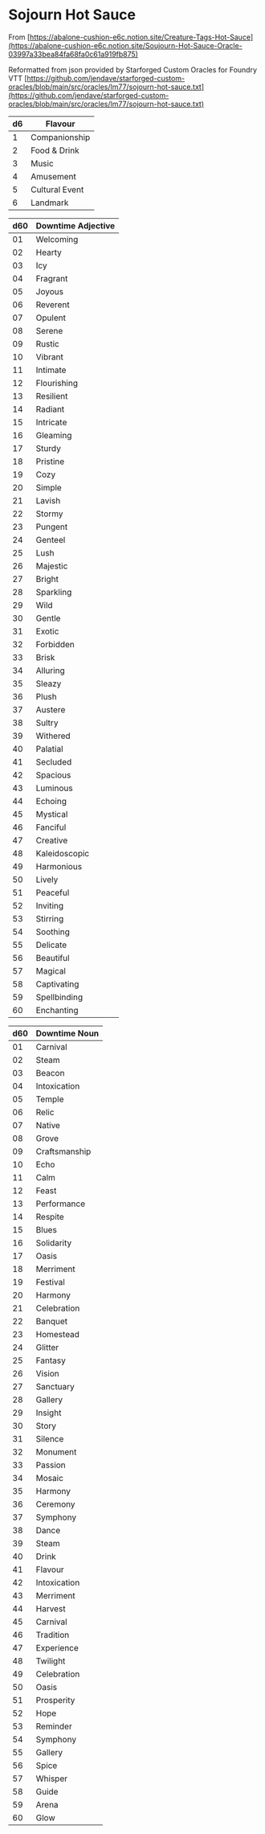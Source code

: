 # Sojourn Hot Sauce

From [https://abalone-cushion-e6c.notion.site/Creature-Tags-Hot-Sauce](https://abalone-cushion-e6c.notion.site/Soujourn-Hot-Sauce-Oracle-03997a33bea84fa68fa0c61a919fb875)

Reformatted from json provided by Starforged Custom Oracles for Foundry VTT [https://github.com/jendave/starforged-custom-oracles/blob/main/src/oracles/lm77/sojourn-hot-sauce.txt](https://github.com/jendave/starforged-custom-oracles/blob/main/src/oracles/lm77/sojourn-hot-sauce.txt)

| d6 | Flavour |
| --- | --- |
| 1	| Companionship |
| 2	| Food & Drink |
| 3	| Music |
| 4	| Amusement |
| 5	| Cultural Event |
| 6	| Landmark |

| d60 | Downtime Adjective |
| --- | --- |
| 01 | Welcoming |
| 02 | Hearty |
| 03 | Icy |
| 04 | Fragrant |
| 05 | Joyous |
| 06 | Reverent |
| 07 | Opulent |
| 08 | Serene |
| 09 | Rustic |
| 10 | Vibrant|
| 11 | Intimate|
| 12 | Flourishing|
| 13 | Resilient|
| 14 | Radiant|
| 15 | Intricate|
| 16 | Gleaming|
| 17 | Sturdy|
| 18 | Pristine|
| 19 | Cozy|
| 20 | Simple |
| 21 | Lavish |
| 22 | Stormy |
| 23 | Pungent |
| 24 | Genteel |
| 25 | Lush |
| 26 | Majestic |
| 27 | Bright |
| 28 | Sparkling |
| 29 | Wild |
| 30 | Gentle |
| 31 | Exotic |
| 32 | Forbidden |
| 33 | Brisk |
| 34 | Alluring |
| 35 | Sleazy |
| 36 | Plush |
| 37 | Austere |
| 38 | Sultry |
| 39 | Withered |
| 40 | Palatial |
| 41 | Secluded |
| 42 | Spacious |
| 43 | Luminous |
| 44 | Echoing |
| 45 | Mystical |
| 46 | Fanciful |
| 47 | Creative |
| 48 | Kaleidoscopic |
| 49 | Harmonious |
| 50 | Lively |
| 51 | Peaceful |
| 52 | Inviting |
| 53 | Stirring |
| 54 | Soothing |
| 55 | Delicate |
| 56 | Beautiful |
| 57 | Magical |
| 58 | Captivating |
| 59 | Spellbinding |
| 60 | Enchanting |

| d60 | Downtime Noun |
| --- | --- |
| 01 | Carnival |
| 02 | Steam |
| 03 | Beacon |
| 04 | Intoxication |
| 05 | Temple |
| 06 | Relic |
| 07 | Native |
| 08 | Grove |
| 09 | Craftsmanship |
| 10 | Echo |
| 11 | Calm |
| 12 | Feast |
| 13 | Performance |
| 14 | Respite |
| 15 | Blues |
| 16 | Solidarity |
| 17 | Oasis |
| 18 | Merriment |
| 19 | Festival |
| 20 | Harmony |
| 21 | Celebration |
| 22 | Banquet |
| 23 | Homestead |
| 24 | Glitter |
| 25 | Fantasy |
| 26 | Vision |
| 27 | Sanctuary |
| 28 | Gallery |
| 29 | Insight |
| 30 | Story |
| 31 | Silence |
| 32 | Monument |
| 33 | Passion |
| 34 | Mosaic |
| 35 | Harmony |
| 36 | Ceremony |
| 37 | Symphony |
| 38 | Dance |
| 39 | Steam |
| 40 | Drink |
| 41 | Flavour |
| 42 | Intoxication |
| 43 | Merriment |
| 44 | Harvest |
| 45 | Carnival |
| 46 | Tradition |
| 47 | Experience |
| 48 | Twilight |
| 49 | Celebration |
| 50 | Oasis |
| 51 | Prosperity |
| 52 | Hope |
| 53 | Reminder |
| 54 | Symphony |
| 55 | Gallery |
| 56 | Spice |
| 57 | Whisper |
| 58 | Guide |
| 59 | Arena |
| 60 | Glow |